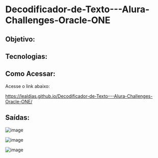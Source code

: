 # Decodificador-de-Texto---Alura-Challenges-Oracle-ONE

## Objetivo:


## Tecnologias:


## Como Acessar:

Acesse o link abaixo:

https://lealdias.github.io/Decodificador-de-Texto---Alura-Challenges-Oracle-ONE/

## Saídas:

![image](https://github.com/LealDias/Decodificador-de-Texto---Alura-Challenges-Oracle-ONE/assets/70763447/de6524b6-5c0b-42f6-9144-b44d23d5868e)

![image](https://github.com/LealDias/Decodificador-de-Texto---Alura-Challenges-Oracle-ONE/assets/70763447/48bfc6aa-600c-42d2-808f-9a637c023bae)

![image](https://github.com/LealDias/Decodificador-de-Texto---Alura-Challenges-Oracle-ONE/assets/70763447/37002d22-4833-4d16-b4a5-bf8b52947424)



